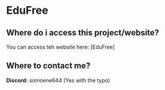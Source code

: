 # EduFree
## Where do i access this project/website?
You can access teh website here: [EduFree]





## Where to contact me?

**Discord:** somoene644 (Yes with the typo)

